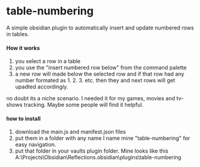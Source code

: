# table-numbering
A simple obsidian plugin to automatically insert and update numbered rows in tables.
#### How it works
1. you select a row in a table
2. you use the "insert numbered row below" from the command palette
3. a new row will made below the selected row and if that row had any number formated as 1. 2. 3. etc. then they and next rows will get upadted accordingly.

no doubt its a niche scenario. I needed it for my games, movies and tv-shows tracking. Maybe some people will find it helpful.

#### how to install
1. download the main.js and manifest.json files
2. put them in a folder with any name I name mine "table-numbering" for easy navigation.
3. put that folder in your vaults plugin folder. Mine looks like this A:\Projects\Obsidian\Reflections\.obsidian\plugins\table-numbering
